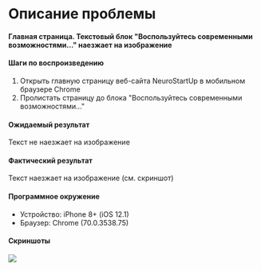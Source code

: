 # Описание проблемы
#### Главная страница. Текстовый блок "Воспользуйтесь современными возможностями..." наезжает на изображение
#### Шаги по воспроизведению
1. Открыть главную страницу веб-сайта NeuroStartUp в мобильном браузере Chrome
2. Пролистать страницу до блока "Воспользуйтесь современными возможностями..."

#### Ожидаемый результат
Текст не наезжает на изображение
 
#### Фактический результат
Текст наезжает на изображение (см. скриншот)

#### Программное окружение
* Устройство: iPhone 8+ (iOS 12.1)
* Браузер: Chrome (70.0.3538.75)

#### Скриншоты
![](https://camo.githubusercontent.com/e648681205a1dfdf6ed69784e1311b18ca924856/68747470733a2f2f692e696d6775722e636f6d2f484a3156624d6a2e706e67)
